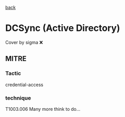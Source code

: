 [back](../index.md)
# DCSync (Active Directory)
Cover by sigma :x: 
## MITRE
### Tactic
credential-access
### technique
T1003.006
Many more think to do...